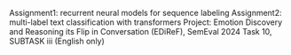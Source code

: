 Assignment1: recurrent neural models for sequence labeling
Assignment2: multi-label text classification with transformers
Project:  Emotion Discovery and Reasoning its Flip in Conversation (EDiReF), SemEval 2024 Task 10, SUBTASK iii (English only) 
